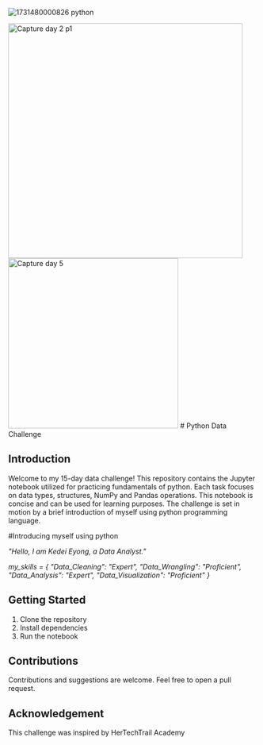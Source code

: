 ![1731480000826 python](https://github.com/user-attachments/assets/f4a69d60-bb5d-401a-8f42-0878d434b77b)

<img width="473" alt="Capture day 2 p1" src="https://github.com/user-attachments/assets/453739d3-cd24-421d-bb8d-6aba711efffb" />
<img width="343" alt="Capture day 5" src="https://github.com/user-attachments/assets/1ea432d1-b82e-4bc2-bdd5-1eafcc2f2b3b" />
# Python Data Challenge

## Introduction

Welcome to my 15-day data challenge! This repository contains the Jupyter notebook utilized for practicing fundamentals of python.
Each task focuses on data types, structures, NumPy and Pandas operations. This notebook is concise and can be used for learning purposes.
The challenge is set in motion by a brief introduction of myself using python programming language.

#Introducing myself using python

*"Hello, I am Kedei Eyong, a Data Analyst."*

*my_skills = {
    "Data_Cleaning": "Expert",
    "Data_Wrangling": "Proficient",
    "Data_Analysis": "Expert",
    "Data_Visualization": "Proficient"
}*


## Getting Started

1. Clone the repository
2. Install dependencies
3. Run the notebook

## Contributions

Contributions and suggestions are welcome. Feel free to open a pull request.

## Acknowledgement

This challenge was inspired by HerTechTrail Academy

